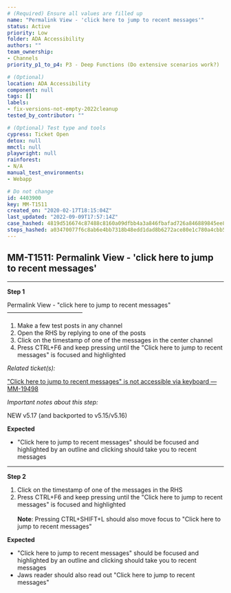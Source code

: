 ```yaml
---
# (Required) Ensure all values are filled up
name: "Permalink View - 'click here to jump to recent messages'"
status: Active
priority: Low
folder: ADA Accessibility
authors: ""
team_ownership: 
- Channels
priority_p1_to_p4: P3 - Deep Functions (Do extensive scenarios work?)

# (Optional)
location: ADA Accessibility
component: null
tags: []
labels: 
- fix-versions-not-empty-2022cleanup
tested_by_contributor: ""

# (Optional) Test type and tools
cypress: Ticket Open
detox: null
mmctl: null
playwright: null
rainforest: 
- N/A
manual_test_environments: 
- Webapp

# Do not change
id: 4403900
key: MM-T1511
created_on: "2020-02-17T18:15:04Z"
last_updated: "2022-09-09T17:57:14Z"
case_hashed: 4819d516674c87488c8160a09dfbb4a3a846fbafad726a846889845ee8c51ba6cf0846dde8aec80e0a0614e1b1650b97
steps_hashed: a03470077f6c8ab6e4bb7318b48edd1dad8b6272ace80e1c780a4cbb5c04460b27d0d33126b0447ed5ee6587276dea73
---
```


<!-- (Auto-generated) Based on frontmatter's "key" and "name" -->

## MM-T1511: Permalink View - 'click here to jump to recent messages'

---

**Step 1**

Permalink View - "click here to jump to recent messages"\
–––––––––––––––––––––––––

1. Make a few test posts in any channel
2. Open the RHS by replying to one of the posts
3. Click on the timestamp of one of the messages in the center channel
4. Press CTRL+F6 and keep pressing until the "Click here to jump to recent messages" is focused and highlighted

_Related ticket(s):_

["Click here to jump to recent messages" is not accessible via keyboard — MM-19498](https://mattermost.atlassian.net/browse/MM-19498)

_Important notes about this step:_

NEW v5.17 (and backported to v5.15/v5.16)

**Expected**

- "Click here to jump to recent messages" should be focused and highlighted by an outline and clicking should take you to recent messages

---

**Step 2**

1. Click on the timestamp of one of the messages in the RHS
2. Press CTRL+F6 and keep pressing until the "Click here to jump to recent messages" is focused and highlighted
   \
   \
   **Note**: Pressing CTRL+SHIFT+L should also move focus to "Click here to jump to recent messages"

**Expected**

- "Click here to jump to recent messages" should be focused and highlighted by an outline and clicking should take you to recent messages
- Jaws reader should also read out "Click here to jump to recent messages"
